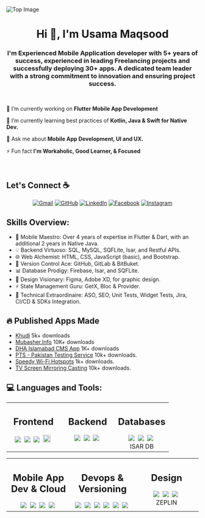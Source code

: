![Top Image](https://virtualrecreation.co.uk/site/templates/images/top-slope-d.png)

<h1 align="center">Hi 👋, I'm Usama Maqsood</h1>
<h3 align="center">I'm Experienced Mobile Application developer with 5+ years of success, experienced in leading Freelancing projects and successfully deploying 30+ apps. A dedicated team leader with a strong commitment to innovation and ensuring project success.</h3>

<br/>

 <div>
      <p>🔭 I’m currently working on <b>Flutter Mobile App Development</b></p>
      <p>🌱 I’m currently learning best practices of <b>Kotlin, Java & Swift for Native Dev.</b></p>
      <p>💬 Ask me about <b>Mobile App Development, UI and UX.</b></p>
      <p>⚡ Fun fact <b>I'm Workaholic, Good Learner, & Focused</b></p>
      <!-- <p>🌐 You can visit my Portfolio at <a href="" target="_blank"><b>Atif Waheed</b></a></p> -->
 </div>
 <br/>

## Let's Connect :coffee:

 <p align="center">
<a href="mailto:usamamaqsood416@gmail.com/"><img src="https://img.icons8.com/bubbles/50/000000/gmail-new.png" alt="Gmail"/></a>
<a href="https://github.com/usamamaqsood690/"><img src="https://img.icons8.com/bubbles/50/000000/github.png" alt="GitHub"/></a>
<a href="https://www.linkedin.com/in/usamamaqsoodai?/"><img src="https://img.icons8.com/bubbles/50/000000/linkedin.png" alt="LinkedIn"/></a>
<a href="https://www.facebook.com/usama.maqsood.75?mibextid=LQQJ4d/"><img src="https://img.icons8.com/bubbles/50/000000/facebook-new.png" alt="Facebook"/></a>
<a href="https://www.instagram.com/usamamaqsood416/profilecard/?igsh=MWJjb2FwcjQ0amp2dg==/"><img src="https://img.icons8.com/bubbles/50/000000/instagram.png" alt="Instagram"/></a>
 </p>

## Skills Overview:

- 🌟 Mobile Maestro: Over 4 years of expertise in Flutter & Dart, with an additional 2 years in Native Java.
- 💡 Backend Virtuoso: SQL, MySQL, SQFLite, Isar, and Restful APIs.
- 🌐 Web Alchemist: HTML, CSS, JavaScript (basic), and Bootstrap.
- 🔗 Version Control Ace: GitHub, GitLab & BitBuket.
- 📊 Database Prodigy: Firebase, Isar, and SQFLite.
- 🎨 Design Visionary: Figma, Adobe XD, for graphic design.
- ⚡ State Management Guru: GetX, Bloc & Provider.
- 🚀 Technical Extraordinaire: ASO, SEO, Unit Tests, Widget Tests, Jira, CI/CD & SDKs Integration.



## 🔥 Published Apps Made

- [Khudi](https://play.google.com/store/apps/details?id=com.mediatiz.khudi&pcampaignid=web_share) 5k+ downloads
- [Mubasher.Info](https://play.google.com/store/apps/details?id=com.gfm.tadawuly&pcampaignid=web_share) 10K+ downloads
- [DHA Islamabad CMS App](https://play.google.com/store/apps/details?id=com.claystonetech.dhair.resident&pcampaignid=web_share) 1K+ downloads
- [PTS - Pakistan Testing Service](https://play.google.com/store/apps/details?id=ptsjobs.org.pk.jobsearch&pcampaignid=web_share) 10k+ downloads.
- [Speedy Wi-Fi Hotspots](https://play.google.com/store/apps/details?id=apps.isystech.org.speedywifihotspots.wifimaps.wifianalyzer.wifispots&pcampaignid=web_share) 1k+ downloads.
- [TV Screen Mirroring Casting](https://play.google.com/store/apps/details?id=com.screencast.Tvcasting.screenmirroring&pcampaignid=web_share) 10k+ downloads.

## 💻 Languages and Tools:

<table>
 <tr>
  <td valign="top" width="33%">
    <h2 align="center">Frontend</h2>
    <div align="center">
     <img src="https://img.shields.io/badge/Flutter-%2302569B.svg?style=for-the-badge&logo=Flutter&logoColor=white" />&nbsp;
     <img src=https://img.shields.io/badge/html5-%23E34F26.svg?style=for-the-badge&logo=html5&logoColor=white />&nbsp;
     <img src=https://img.shields.io/badge/css3-%231572B6.svg?style=for-the-badge&logo=css3&logoColor=white />&nbsp;
     <img height=20 width=20 src=https://img.shields.io/badge/bootstrap-%23563D7C.svg?style=for-the-badge&logo=bootstrap&logoColor=white/>&nbsp;
    </div>
  </td>
  <td valign="top" width="33%">
  <h2 align="center">Backend</h2>
  <div align="center">
   <img src=https://img.shields.io/badge/NODEJS-339933.svg?&style=for-the-badge&logo=node.js&logoColor=white />&nbsp;
   <img src=https://img.shields.io/badge/Express.js-404D59?style=for-the-badge />&nbsp;  
   <img src=https://img.shields.io/badge/python-3670A0?style=for-the-badge&logo=python&logoColor=ffdd54 />&nbsp;
   
   </div>
 </td>
  <td valign="top" width="33%">
   <h2 align="center">Databases</h2>
    <div align="center">
     <img src=https://img.shields.io/badge/Firebase-039BE5?style=for-the-badge&logo=Firebase&logoColor=white />&nbsp;
     <img src=https://img.shields.io/badge/MongoDB-%234ea94b.svg?style=for-the-badge&logo=mongodb&logoColor=white />&nbsp;
     <img src=https://img.shields.io/badge/mysql-%2300f.svg?style=for-the-badge&logo=mysql&logoColor=white />&nbsp;
     <br/><a src=https://isar.dev/isar.svg >ISAR DB</a>
   </div>
  </td>
  </tr>
</table>
<table>
  <tr>
    <td valign="top" width="33%">
     <h2 align="center">Mobile App Dev & Cloud</h2>
     <div class="note" align="center">
      <img src=https://img.shields.io/badge/Dart-0175C2?style=for-the-badge&logo=dart&logoColor=white />&nbsp;
      <img src=https://img.shields.io/badge/Kotlin-0095D5?&style=for-the-badge&logo=kotlin&logoColor=white />&nbsp;
      <img src=https://img.shields.io/badge/Java-ED8B00?style=for-the-badge&logo=openjdk&logoColor=white />&nbsp;
      <img src=https://img.shields.io/badge/vercel-%23000000.svg?style=for-the-badge&logo=vercel&logoColor=white />&nbsp;
     </div>
    </td>
   <td valign="top" width="33%">
      <h2 align="center">Devops & Versioning</h2>
      <div class="note" align="center">
       <img src="https://img.shields.io/badge/gitlab-%23181717.svg?style=for-the-badge&logo=gitlab&logoColor=white" />&nbsp;
       <img src=https://img.shields.io/badge/github-%23121011.svg?style=for-the-badge&logo=github&logoColor=white />&nbsp;
       <img src=https://img.shields.io/badge/git-%23F05033.svg?style=for-the-badge&logo=git&logoColor=white />&nbsp;
       <img src=https://img.shields.io/badge/github%20actions-%232671E5.svg?style=for-the-badge&logo=githubactions&logoColor=white />&nbsp;
       <img src=https://img.shields.io/badge/docker-%230db7ed.svg?style=for-the-badge&logo=docker&logoColor=white />&nbsp;
       <img src=https://img.shields.io/badge/kubernetes-%23326ce5.svg?style=for-the-badge&logo=kubernetes&logoColor=white />&nbsp;
      </div>
     </td>
    <td valign="top" width="33%">
      <h2 align="center">Design</h2>
      <div class="note" align="center">
       <img src=https://img.shields.io/badge/figma-%23F24E1E.svg?style=for-the-badge&logo=figma&logoColor=white />&nbsp;
       <img src=https://img.shields.io/badge/Adobe%20XD-470137?style=for-the-badge&logo=Adobe%20XD&logoColor=#FF61F6 />&nbsp;
       <img src=https://img.shields.io/badge/adobe%20illustrator-%23FF9A00.svg?style=for-the-badge&logo=adobe%20illustrator&logoColor=white/>&nbsp;
       <br/><a src=https://zeplin.io/ >ZEPLIN</a>
      </div>
     </td>
  </tr>
</table>


